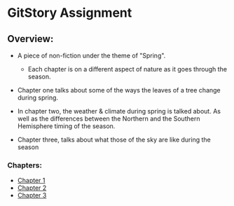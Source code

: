 # GitStory Assignment

## Overview: 

- A piece of non-fiction under the theme of "Spring".
    - Each chapter is on a different aspect of nature as it goes through the season.
    
- Chapter one talks about some of the ways the leaves of a tree change during spring.

- In chapter two, the weather & climate during spring is talked about.
  As well as the differences between the Northern and the Southern Hemisphere timing of the season. 

- Chapter three, talks about what those of the sky are like during the season 
    
### Chapters:

* [Chapter 1](chapter01.html)
* [Chapter 2](chapter02.md)
* [Chapter 3](chapter03.md)